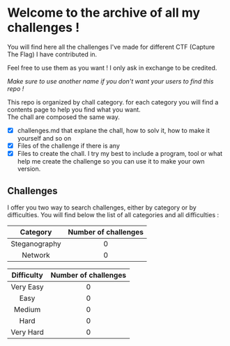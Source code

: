 # Welcome to the archive of all my challenges !

You will find here all the challenges I've made for different CTF (Capture The Flag) I have contributed in.

Feel free to use them as you want ! I only ask in exchange to be credited. 

*Make sure to use another name if you don't want your users to find this repo !*

This repo is organized by chall category. for each category you will find a contents page to help you find what you want.<br>
The chall are composed the same way.
- [X] challenges.md that explane the chall, how to solv it, how to make it yourself and so on
- [X] Files of the challenge if there is any
- [X] Files to create the chall. I try my best to include a program, tool or what help me create the challenge so you can use it to make your own version.

## Challenges 

I offer you two way to search challenges, either by category or by difficulties. You will find below the list of all categories and all difficulties :

| Category | Number of challenges |
| :---: | :---: |
| Steganography | 0 |
| Network | 0 |

| Difficulty | Number of challenges |
| :---: | :---: |
| Very Easy | 0 |
| Easy | 0 |  
| Medium | 0 |
| Hard | 0 |
| Very Hard | 0 |

